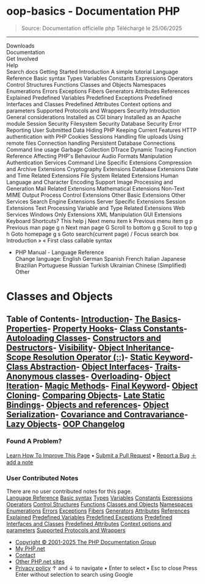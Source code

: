 # oop-basics - Documentation PHP

> Source: Documentation officielle php
> Téléchargé le 25/06/2025

---

Downloads                              
Documentation                              
Get Involved                              
Help                              
Search docs
Getting Started
Introduction
A simple tutorial
Language Reference
Basic syntax
Types
Variables
Constants
Expressions
Operators
Control Structures
Functions
Classes and Objects
Namespaces
Enumerations
Errors
Exceptions
Fibers
Generators
Attributes
References Explained
Predefined Variables
Predefined Exceptions
Predefined Interfaces and Classes
Predefined Attributes
Context options and parameters
Supported Protocols and Wrappers
Security
Introduction
General considerations
Installed as CGI binary
Installed as an Apache module
Session Security
Filesystem Security
Database Security
Error Reporting
User Submitted Data
Hiding PHP
Keeping Current
Features
HTTP authentication with PHP
Cookies
Sessions
Handling file uploads
Using remote files
Connection handling
Persistent Database Connections
Command line usage
Garbage Collection
DTrace Dynamic Tracing
Function Reference
Affecting PHP's Behaviour
Audio Formats Manipulation
Authentication Services
Command Line Specific Extensions
Compression and Archive Extensions
Cryptography Extensions
Database Extensions
Date and Time Related Extensions
File System Related Extensions
Human Language and Character Encoding Support
Image Processing and Generation
Mail Related Extensions
Mathematical Extensions
Non-Text MIME Output
Process Control Extensions
Other Basic Extensions
Other Services
Search Engine Extensions
Server Specific Extensions
Session Extensions
Text Processing
Variable and Type Related Extensions
Web Services
Windows Only Extensions
XML Manipulation
GUI Extensions
Keyboard Shortcuts?
This help
j
Next menu item
k
Previous menu item
g p
Previous man page
g n
Next man page
G
Scroll to bottom
g g
Scroll to top
g h
Goto homepage
g s
Goto search(current page)
/
Focus search box
Introduction &raquo;
&laquo; First class callable syntax        
- PHP Manual      - Language Reference      
Change language:
English
German
Spanish
French
Italian
Japanese
Brazilian Portuguese
Russian
Turkish
Ukrainian
Chinese (Simplified)
Other
# Classes and Objects
## Table of Contents- [Introduction](oop5.intro.php)- [The Basics](language.oop5.basic.php)- [Properties](language.oop5.properties.php)- [Property Hooks](language.oop5.property-hooks.php)- [Class Constants](language.oop5.constants.php)- [Autoloading Classes](language.oop5.autoload.php)- [Constructors and Destructors](language.oop5.decon.php)- [Visibility](language.oop5.visibility.php)- [Object Inheritance](language.oop5.inheritance.php)- [Scope Resolution Operator (::)](language.oop5.paamayim-nekudotayim.php)- [Static Keyword](language.oop5.static.php)- [Class Abstraction](language.oop5.abstract.php)- [Object Interfaces](language.oop5.interfaces.php)- [Traits](language.oop5.traits.php)- [Anonymous classes](language.oop5.anonymous.php)- [Overloading](language.oop5.overloading.php)- [Object Iteration](language.oop5.iterations.php)- [Magic Methods](language.oop5.magic.php)- [Final Keyword](language.oop5.final.php)- [Object Cloning](language.oop5.cloning.php)- [Comparing Objects](language.oop5.object-comparison.php)- [Late Static Bindings](language.oop5.late-static-bindings.php)- [Objects and references](language.oop5.references.php)- [Object Serialization](language.oop5.serialization.php)- [Covariance and Contravariance](language.oop5.variance.php)- [Lazy Objects](language.oop5.lazy-objects.php)- [OOP Changelog](language.oop5.changelog.php)
### Found A Problem?
[Learn How To Improve This Page](https://github.com/php/doc-base/blob/master/README.md)
•
[Submit a Pull Request](https://github.com/php/doc-en/blob/master/language/oop5.xml)
•
[Report a Bug](https://github.com/php/doc-en/issues/new?body=From%20manual%20page:%20https:%2F%2Fphp.net%2Flanguage.oop5%0A%0A---)
[＋add a note](/manual/add-note.php?sect=language.oop5&repo=en&redirect=https://www.php.net/manual/en/language.oop5.php)
### User Contributed Notes 
There are no user contributed notes for this page.    
[Language Reference](langref.php)
[Basic syntax](language.basic-syntax.php)
[Types](language.types.php)
[Variables](language.variables.php)
[Constants](language.constants.php)
[Expressions](language.expressions.php)
[Operators](language.operators.php)
[Control Structures](language.control-structures.php)
[Functions](language.functions.php)
[Classes and Objects](language.oop5.php)
[Namespaces](language.namespaces.php)
[Enumerations](language.enumerations.php)
[Errors](language.errors.php)
[Exceptions](language.exceptions.php)
[Fibers](language.fibers.php)
[Generators](language.generators.php)
[Attributes](language.attributes.php)
[References Explained](language.references.php)
[Predefined Variables](reserved.variables.php)
[Predefined Exceptions](reserved.exceptions.php)
[Predefined Interfaces and Classes](reserved.interfaces.php)
[Predefined Attributes](reserved.attributes.php)
[Context options and parameters](context.php)
[Supported Protocols and Wrappers](wrappers.php)
- [Copyright &copy; 2001-2025 The PHP Documentation Group](/manual/en/copyright.php)
- [My PHP.net](/my.php)
- [Contact](/contact.php)
- [Other PHP.net sites](/sites.php)
- [Privacy policy](/privacy.php)
[](javascript:;)
↑ and ↓ to navigate •
Enter to select •
Esc to close
Press Enter without
selection to search using Google